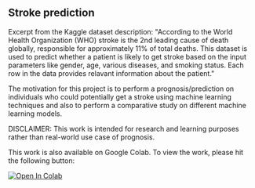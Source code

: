 ## Stroke prediction

Excerpt from the Kaggle dataset description:
"According to the World Health Organization (WHO) stroke is the 2nd leading cause of death globally, responsible for approximately 11% of total deaths.
This dataset is used to predict whether a patient is likely to get stroke based on the input parameters like gender, age, various diseases, and smoking status. Each row in the data provides relavant information about the patient."

The motivation for this project is to perform a prognosis/prediction on individuals who could potentially get a stroke using machine learning techniques and also to perform a comparative study on different machine learning models.

DISCLAIMER: This work is intended for research and learning purposes rather than real-world use case of prognosis.

This work is also available on Google Colab. To view the work, please hit the following button:

[![Open In Colab](https://colab.research.google.com/assets/colab-badge.svg)](https://colab.research.google.com/github/k3nnywilliam/stroke-prediction/blob/master/stroke-prediction-nb.ipynb)
